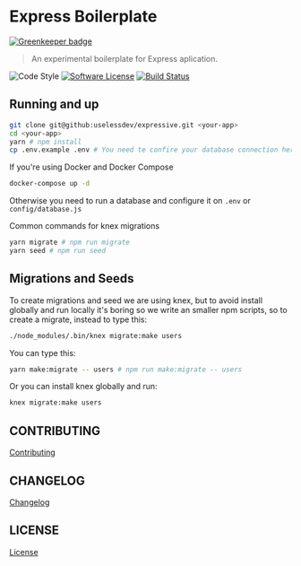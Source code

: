 # Express Boilerplate

[![Greenkeeper badge](https://badges.greenkeeper.io/uselessdev/expressive.svg)](https://greenkeeper.io/)
> An experimental boilerplate for Express aplication.

![Code Style][ico-standard]
[![Software License][ico-license]](LICENSE)
[![Build Status][ico-travis]][link-travis]

[ico-standard]: https://img.shields.io/badge/code%20style-standard-brightgreen.svg?style=flat-square
[ico-license]: https://img.shields.io/badge/license-MIT-brightgreen.svg?style=flat-square
[ico-travis]: https://img.shields.io/travis/uselessdev/expressive/master.svg?style=flat-square
[link-travis]: https://travis-ci.org/uselessdev/expressive

## Running and up

``` bash
git clone git@github:uselessdev/expressive.git <your-app>
cd <your-app>
yarn # npm install
cp .env.example .env # You need te confire your database connection here
```

If you're using Docker and Docker Compose

``` bash
docker-compose up -d
```
Otherwise you need to run a database and configure it on `.env` or `config/database.js`

Common commands for knex migrations
``` bash
yarn migrate # npm run migrate
yarn seed # npm run seed
```

## Migrations and Seeds

To create migrations and seed we are using knex, but to avoid install globally and run locally it's
boring so we write an smaller npm scripts, so to create a migrate, instead to type this:

``` bash
./node_modules/.bin/knex migrate:make users
```

You can type this:

``` bash
yarn make:migrate -- users # npm run make:migrate -- users
```

Or you can install knex globally and run:

``` bash
knex migrate:make users
```

## CONTRIBUTING
[Contributing](CONTRIBUTING.md)

## CHANGELOG
[Changelog](CHANGELOG.md)

## LICENSE
[License](LICENSE)
